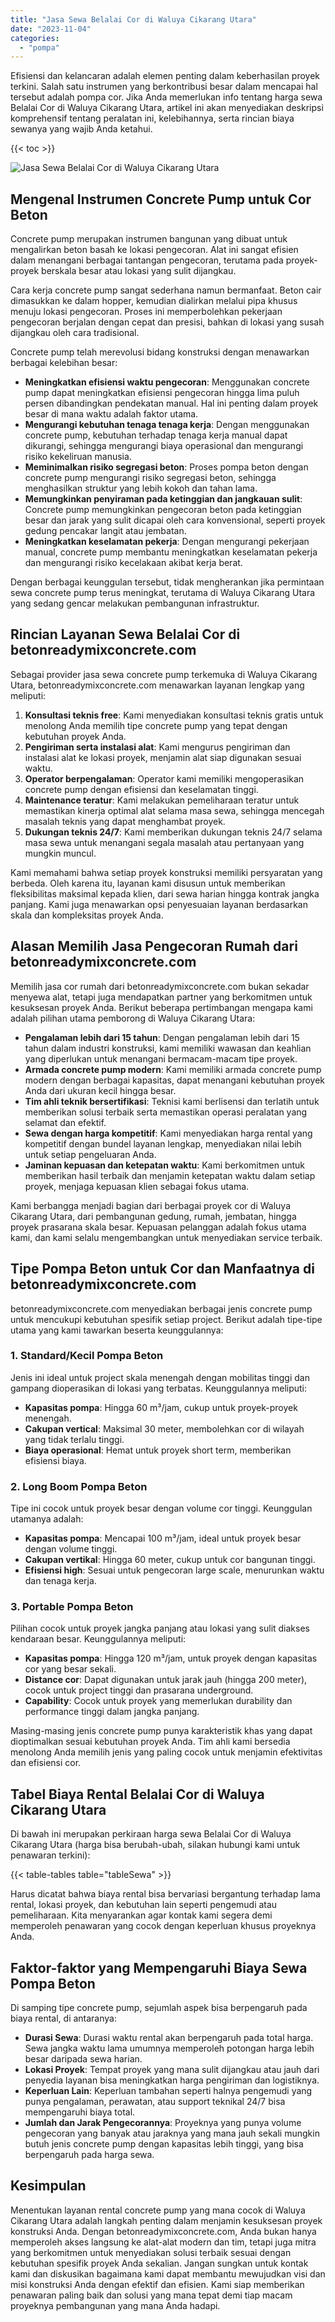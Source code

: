 ```yaml
---
title: "Jasa Sewa Belalai Cor di Waluya Cikarang Utara"
date: "2023-11-04"
categories: 
  - "pompa"
---
```


Efisiensi dan kelancaran adalah elemen penting dalam keberhasilan proyek terkini. Salah satu instrumen yang berkontribusi besar dalam mencapai hal tersebut adalah pompa cor. Jika Anda memerlukan info tentang harga sewa Belalai Cor di Waluya Cikarang Utara, artikel ini akan menyediakan deskripsi komprehensif tentang peralatan ini, kelebihannya, serta rincian biaya sewanya yang wajib Anda ketahui.

{{< toc >}}

![Jasa Sewa Belalai Cor di Waluya Cikarang Utara](https://betoncor8.github.io/pump/concrete-pump%20(4).png)

## Mengenal Instrumen Concrete Pump untuk Cor Beton

Concrete pump merupakan instrumen bangunan yang dibuat untuk mengalirkan beton basah ke lokasi pengecoran. Alat ini sangat efisien dalam menangani berbagai tantangan pengecoran, terutama pada proyek-proyek berskala besar atau lokasi yang sulit dijangkau.

Cara kerja concrete pump sangat sederhana namun bermanfaat. Beton cair dimasukkan ke dalam hopper, kemudian dialirkan melalui pipa khusus menuju lokasi pengecoran. Proses ini memperbolehkan pekerjaan pengecoran berjalan dengan cepat dan presisi, bahkan di lokasi yang susah dijangkau oleh cara tradisional.

Concrete pump telah merevolusi bidang konstruksi dengan menawarkan berbagai kelebihan besar:

- **Meningkatkan efisiensi waktu pengecoran**: Menggunakan concrete pump dapat meningkatkan efisiensi pengecoran hingga lima puluh persen dibandingkan pendekatan manual. Hal ini penting dalam proyek besar di mana waktu adalah faktor utama.
- **Mengurangi kebutuhan tenaga tenaga kerja**: Dengan menggunakan concrete pump, kebutuhan terhadap tenaga kerja manual dapat dikurangi, sehingga mengurangi biaya operasional dan mengurangi risiko kekeliruan manusia.
- **Meminimalkan risiko segregasi beton**: Proses pompa beton dengan concrete pump mengurangi risiko segregasi beton, sehingga menghasilkan struktur yang lebih kokoh dan tahan lama.
- **Memungkinkan penyiraman pada ketinggian dan jangkauan sulit**: Concrete pump memungkinkan pengecoran beton pada ketinggian besar dan jarak yang sulit dicapai oleh cara konvensional, seperti proyek gedung pencakar langit atau jembatan.
- **Meningkatkan keselamatan pekerja**: Dengan mengurangi pekerjaan manual, concrete pump membantu meningkatkan keselamatan pekerja dan mengurangi risiko kecelakaan akibat kerja berat.

Dengan berbagai keunggulan tersebut, tidak mengherankan jika permintaan sewa concrete pump terus meningkat, terutama di Waluya Cikarang Utara yang sedang gencar melakukan pembangunan infrastruktur.

## Rincian Layanan Sewa Belalai Cor di betonreadymixconcrete.com

Sebagai provider jasa sewa concrete pump terkemuka di Waluya Cikarang Utara, betonreadymixconcrete.com menawarkan layanan lengkap yang meliputi:

1. **Konsultasi teknis free**: Kami menyediakan konsultasi teknis gratis untuk menolong Anda memilih tipe concrete pump yang tepat dengan kebutuhan proyek Anda.
2. **Pengiriman serta instalasi alat**: Kami mengurus pengiriman dan instalasi alat ke lokasi proyek, menjamin alat siap digunakan sesuai waktu.
3. **Operator berpengalaman**: Operator kami memiliki mengoperasikan concrete pump dengan efisiensi dan keselamatan tinggi.
4. **Maintenance teratur**: Kami melakukan pemeliharaan teratur untuk memastikan kinerja optimal alat selama masa sewa, sehingga mencegah masalah teknis yang dapat menghambat proyek.
5. **Dukungan teknis 24/7**: Kami memberikan dukungan teknis 24/7 selama masa sewa untuk menangani segala masalah atau pertanyaan yang mungkin muncul.

Kami memahami bahwa setiap proyek konstruksi memiliki persyaratan yang berbeda. Oleh karena itu, layanan kami disusun untuk memberikan fleksibilitas maksimal kepada klien, dari sewa harian hingga kontrak jangka panjang. Kami juga menawarkan opsi penyesuaian layanan berdasarkan skala dan kompleksitas proyek Anda.

## Alasan Memilih Jasa Pengecoran Rumah dari betonreadymixconcrete.com

Memilih jasa cor rumah dari betonreadymixconcrete.com bukan sekadar menyewa alat, tetapi juga mendapatkan partner yang berkomitmen untuk kesuksesan proyek Anda. Berikut beberapa pertimbangan mengapa kami adalah pilihan utama pemborong di Waluya Cikarang Utara:

- **Pengalaman lebih dari 15 tahun**: Dengan pengalaman lebih dari 15 tahun dalam industri konstruksi, kami memiliki wawasan dan keahlian yang diperlukan untuk menangani bermacam-macam tipe proyek.
- **Armada concrete pump modern**: Kami memiliki armada concrete pump modern dengan berbagai kapasitas, dapat menangani kebutuhan proyek Anda dari ukuran kecil hingga besar.
- **Tim ahli teknik bersertifikasi**: Teknisi kami berlisensi dan terlatih untuk memberikan solusi terbaik serta memastikan operasi peralatan yang selamat dan efektif.
- **Sewa dengan harga kompetitif**: Kami menyediakan harga rental yang kompetitif dengan bundel layanan lengkap, menyediakan nilai lebih untuk setiap pengeluaran Anda.
- **Jaminan kepuasan dan ketepatan waktu**: Kami berkomitmen untuk memberikan hasil terbaik dan menjamin ketepatan waktu dalam setiap proyek, menjaga kepuasan klien sebagai fokus utama.

Kami berbangga menjadi bagian dari berbagai proyek cor di Waluya Cikarang Utara, dari pembangunan gedung, rumah, jembatan, hingga proyek prasarana skala besar. Kepuasan pelanggan adalah fokus utama kami, dan kami selalu mengembangkan untuk menyediakan service terbaik.

## Tipe Pompa Beton untuk Cor dan Manfaatnya di betonreadymixconcrete.com

betonreadymixconcrete.com menyediakan berbagai jenis concrete pump untuk mencukupi kebutuhan spesifik setiap project. Berikut adalah tipe-tipe utama yang kami tawarkan beserta keunggulannya:

### 1\. Standard/Kecil Pompa Beton

Jenis ini ideal untuk project skala menengah dengan mobilitas tinggi dan gampang dioperasikan di lokasi yang terbatas. Keunggulannya meliputi:

- **Kapasitas pompa**: Hingga 60 m³/jam, cukup untuk proyek-proyek menengah.
- **Cakupan vertical**: Maksimal 30 meter, membolehkan cor di wilayah yang tidak terlalu tinggi.
- **Biaya operasional**: Hemat untuk proyek short term, memberikan efisiensi biaya.

### 2\. Long Boom Pompa Beton

Tipe ini cocok untuk proyek besar dengan volume cor tinggi. Keunggulan utamanya adalah:

- **Kapasitas pompa**: Mencapai 100 m³/jam, ideal untuk proyek besar dengan volume tinggi.
- **Cakupan vertikal**: Hingga 60 meter, cukup untuk cor bangunan tinggi.
- **Efisiensi high**: Sesuai untuk pengecoran large scale, menurunkan waktu dan tenaga kerja.

### 3\. Portable Pompa Beton

Pilihan cocok untuk proyek jangka panjang atau lokasi yang sulit diakses kendaraan besar. Keunggulannya meliputi:

- **Kapasitas pompa**: Hingga 120 m³/jam, untuk proyek dengan kapasitas cor yang besar sekali.
- **Distance cor**: Dapat digunakan untuk jarak jauh (hingga 200 meter), cocok untuk project tinggi dan prasarana underground.
- **Capability**: Cocok untuk proyek yang memerlukan durability dan performance tinggi dalam jangka panjang.

Masing-masing jenis concrete pump punya karakteristik khas yang dapat dioptimalkan sesuai kebutuhan proyek Anda. Tim ahli kami bersedia menolong Anda memilih jenis yang paling cocok untuk menjamin efektivitas dan efisiensi cor.

## Tabel Biaya Rental Belalai Cor di Waluya Cikarang Utara

Di bawah ini merupakan perkiraan harga sewa Belalai Cor di Waluya Cikarang Utara (harga bisa berubah-ubah, silakan hubungi kami untuk penawaran terkini):

{{< table-tables table="tableSewa" >}}

Harus dicatat bahwa biaya rental bisa bervariasi bergantung terhadap lama rental, lokasi proyek, dan kebutuhan lain seperti pengemudi atau pemeliharaan. Kita menyarankan agar kontak kami segera demi memperoleh penawaran yang cocok dengan keperluan khusus proyeknya Anda.

## Faktor-faktor yang Mempengaruhi Biaya Sewa Pompa Beton

Di samping tipe concrete pump, sejumlah aspek bisa berpengaruh pada biaya rental, di antaranya:

- **Durasi Sewa**: Durasi waktu rental akan berpengaruh pada total harga. Sewa jangka waktu lama umumnya memperoleh potongan harga lebih besar daripada sewa harian.
- **Lokasi Proyek**: Tempat proyek yang mana sulit dijangkau atau jauh dari penyedia layanan bisa meningkatkan harga pengiriman dan logistiknya.
- **Keperluan Lain**: Keperluan tambahan seperti halnya pengemudi yang punya pengalaman, perawatan, atau support teknikal 24/7 bisa mempengaruhi biaya total.
- **Jumlah dan Jarak Pengecorannya**: Proyeknya yang punya volume pengecoran yang banyak atau jaraknya yang mana jauh sekali mungkin butuh jenis concrete pump dengan kapasitas lebih tinggi, yang bisa berpengaruh pada harga sewa.

## Kesimpulan

Menentukan layanan rental concrete pump yang mana cocok di Waluya Cikarang Utara adalah langkah penting dalam menjamin kesuksesan proyek konstruksi Anda. Dengan betonreadymixconcrete.com, Anda bukan hanya memperoleh akses langsung ke alat-alat modern dan tim, tetapi juga mitra yang berkomitmen untuk menyediakan solusi terbaik sesuai dengan kebutuhan spesifik proyek Anda sekalian. Jangan sungkan untuk kontak kami dan diskusikan bagaimana kami dapat membantu mewujudkan visi dan misi konstruksi Anda dengan efektif dan efisien. Kami siap memberikan penawaran paling baik dan solusi yang mana tepat demi tiap macam proyeknya pembangunan yang mana Anda hadapi.
